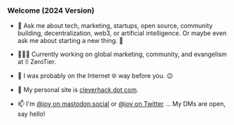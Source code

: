 ### Welcome (2024 Version)

- 💬 Ask me about tech, marketing, startups, open source, community building, decentralization, web3, or artificial intelligence. Or maybe even ask me about starting a new thing. 👀

- 👩🏻‍💻 Currently working on global marketing, community, and evangelism at ⏁ ZeroTier. 

- 📜 I was probably on the Internet 🌐 way before you. 😉

- 🔗 My personal site is <a rel="me" href="https://cleverhack.com" target="_blank">cleverhack dot com</a>. 

- 📫 I'm <a rel="me" href="https://mastodon.social/@joy" target="_blank">@joy on mastodon.social</a> or <a rel="me" href="https://twitter.com/joy" target="_blank">@joy on Twitter</a> ... My DMs are open, say hello!









<!--
**joylarkin/joylarkin** is a ✨ _special_ ✨ repository because its `README.md` (this file) appears on your GitHub profile.

Here are some ideas to get you started:


-->
